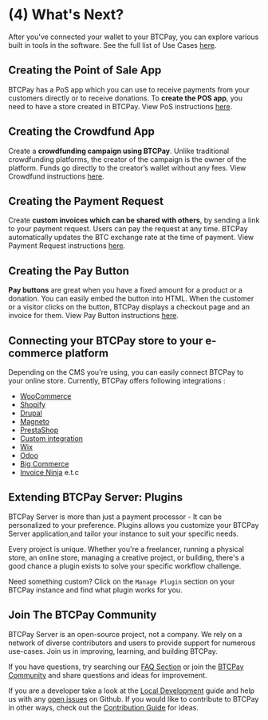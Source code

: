 # (4) What's Next?

After you've connected your wallet to your BTCPay, you can explore various built in tools in the software. See the full list of Use Cases [here](./UseCase.md).

## Creating the Point of Sale App

BTCPay has a PoS app which you can use to receive payments from your customers directly or to receive donations. To **create the POS app**, you need to have a store created in BTCPay. View PoS instructions [here](./Apps.md#point-of-sale-app).

## Creating the Crowdfund App

Create a **crowdfunding campaign using BTCPay**. Unlike traditional crowdfunding platforms, the creator of the campaign is the owner of the platform. Funds go directly to the creator’s wallet without any fees. View Crowdfund instructions [here](./Apps.md#crowdfunding-app).

## Creating the Payment Request

Create **custom invoices which can be shared with others**, by sending a link to your payment request. Users can pay the request at any time. BTCPay automatically updates the BTC exchange rate at the time of payment. View Payment Request instructions [here](./PaymentRequests.md).

## Creating the Pay Button

**Pay buttons** are great when you have a fixed amount for a product or a donation. You can easily embed the button into HTML. When the customer or a visitor clicks on the button, BTCPay displays a checkout page and an invoice for them. View Pay Button instructions [here](./Apps.md#payment-button).

## Connecting your BTCPay store to your e-commerce platform

Depending on the CMS you're using, you can easily connect BTCPay to your online store. Currently, BTCPay offers following integrations :

- [WooCommerce](./WooCommerce.md)
- [Shopify](./Shopify.md)
- [Drupal](./Drupal.md)
- [Magneto](./Magento.md)
- [PrestaShop](./PrestaShop.md)
- [Custom integration](./CustomIntegration.md)
- [Wix](./Wix.md)
- [Odoo](./Odoo.md)
- [Big Commerce](./BigCommerce.md)
- [Invoice Ninja](./InvoiceNinja.md)
e.t.c

## Extending BTCPay Server: Plugins

BTCPay Server is more than just a payment processor -  It can be personalized to your preference. Plugins allows you customize your BTCPay Server application,and tailor your instance to suit your specific needs.

Every project is unique. Whether you're a freelancer, running a physical store, an online store, managing a creative project, or building, there's a good chance a plugin exists to solve your specific workflow challenge. 

Need something custom? Click on the `Manage Plugin` section on your BTCPay instance and find what plugin works for you. 


## Join The BTCPay Community

BTCPay Server is an open-source project, not a company. We rely on a network of diverse contributors and users to provide support for numerous use-cases. Join us in improving, learning, and building BTCPay.

If you have questions, try searching our [FAQ Section](./FAQ/readme.md) or join the [BTCPay Community](./Community.md) and share questions and ideas for improvement.

If you are a developer take a look at the [Local Development](../Development/LocalDevelopment.md) guide and help us with any [open issues](https://github.com/btcpayserver/btcpayserver/issues) on Github. If you would like to contribute to BTCPay in other ways, check out the [Contribution Guide](./Contribute.md) for ideas.
